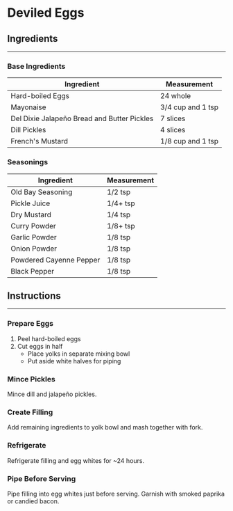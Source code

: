 # Deviled Eggs

## Ingredients
---
### Base Ingredients

| Ingredient                                  | Measurement       |
| ------------------------------------------- | ----------------- |
| Hard-boiled Eggs                            | 24 whole          |
| Mayonaise                                   | 3/4 cup and 1 tsp |
| Del Dixie Jalapeño Bread and Butter Pickles | 7 slices          |
| Dill Pickles                                | 4 slices          |
| French's Mustard                            | 1/8 cup and 1 tsp |

### Seasonings

| Ingredient              | Measurement |
| ----------------------- | ----------- |
| Old Bay Seasoning       | 1/2 tsp     |
| Pickle Juice            | 1/4+ tsp    |
| Dry Mustard             | 1/4 tsp     |
| Curry Powder            | 1/8+ tsp    |
| Garlic Powder           | 1/8 tsp     |
| Onion Powder            | 1/8 tsp     |
| Powdered Cayenne Pepper | 1/8 tsp     |
| Black Pepper            | 1/8 tsp     |

## Instructions
---
### Prepare Eggs

1. Peel hard-boiled eggs
2. Cut eggs in half
	- Place yolks in separate mixing bowl
    - Put aside white halves for piping

### Mince Pickles

Mince dill and jalapeño pickles. 

### Create Filling

Add remaining ingredients to yolk bowl and mash together with fork. 

### Refrigerate

Refrigerate filling and egg whites for ~24 hours.

### Pipe Before Serving

Pipe filling into egg whites just before serving. Garnish with smoked paprika or candied bacon.